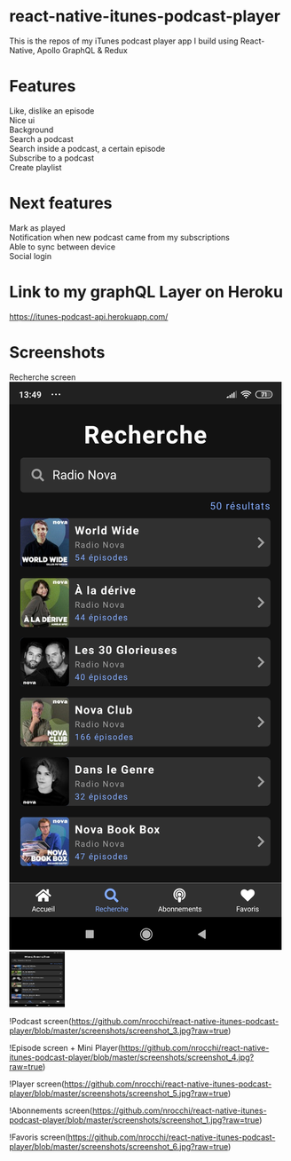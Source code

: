 ﻿# react-native-itunes-podcast-player

This is the repos of my iTunes podcast player app I build using React-Native, Apollo GraphQL & Redux

# Features
  Like, dislike an episode<br />
  Nice ui<br />
  Background<br />
  Search a podcast<br />
  Search inside a podcast, a certain episode<br />
  Subscribe to a podcast<br />
  Create playlist<br />
  
# Next features
  Mark as played<br />
  Notification when new podcast came from my subscriptions<br />
  Able to sync between device<br />
  Social login<br />

# Link to my graphQL Layer on Heroku
  https://itunes-podcast-api.herokuapp.com/
  
# Screenshots
Recherche screen<br />
![Recherche screen](https://github.com/nrocchi/react-native-itunes-podcast-player/blob/master/screenshots/screenshot_2.jpg)
<img src="https://github.com/nrocchi/react-native-itunes-podcast-player/blob/master/screenshots/screenshot_2.jpg" width="100" height="100">

!Podcast screen(https://github.com/nrocchi/react-native-itunes-podcast-player/blob/master/screenshots/screenshot_3.jpg?raw=true)

!Episode screen + Mini Player(https://github.com/nrocchi/react-native-itunes-podcast-player/blob/master/screenshots/screenshot_4.jpg?raw=true)

!Player screen(https://github.com/nrocchi/react-native-itunes-podcast-player/blob/master/screenshots/screenshot_5.jpg?raw=true)

!Abonnements screen(https://github.com/nrocchi/react-native-itunes-podcast-player/blob/master/screenshots/screenshot_1.jpg?raw=true)

!Favoris screen(https://github.com/nrocchi/react-native-itunes-podcast-player/blob/master/screenshots/screenshot_6.jpg?raw=true)
